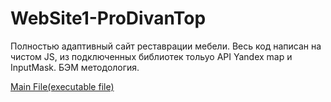 # WebSite1-ProDivanTop
Полностью адаптивный сайт реставрации мебели.
Весь код написан на чистом JS, из подключенных библиотек тольуо API Yandex map и InputMask.
БЭМ методология.

[Main File(executable file)](https://vadimvoronin3831.github.io/WebSite1-ProDivanTop/)
